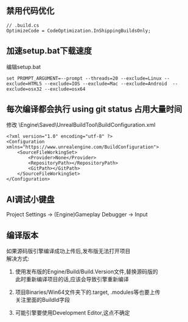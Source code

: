 ## 禁用代码优化
```
// .build.cs
OptimizeCode = CodeOptimization.InShippingBuildsOnly;
```

## 加速setup.bat下载速度
编辑setup.bat  
```
set PROMPT_ARGUMENT=--prompt --threads=20 --exclude=Linux --exclude=HTML5 --exclude=IOS --exclude=Mac --exclude=Android  --exclude=osx32 --exclude=osx64
```

## 每次编译都会执行 using git status 占用大量时间
修改 \Engine\Saved\UnrealBuildTool\BuildConfiguration.xml

```
<?xml version="1.0" encoding="utf-8" ?>
<Configuration xmlns="https://www.unrealengine.com/BuildConfiguration">
    <SourceFileWorkingSet>
        <Provider>None</Provider> 
        <RepositoryPath></RepositoryPath> 
        <GitPath></GitPath> 
    </SourceFileWorkingSet>
</Configuration>

```

## AI调试小键盘
Project Settings -> (Engine)Gameplay Debugger -> Input  

## 编译版本
如果源码版引擎编译成功上传后,发布版无法打开项目  
解决方式:  
1. 使用发布版的Engine/Build/Build.Version文件,替换源码版的  
   此时重新编译项目的话,应该会导致引擎重新编译  

2. 项目Binaries/Win64文件夹下的.target, .modules等也要上传  
   关注里面的BuildId字段

3. 可能引擎要使用Development Editor,这点不确定  
